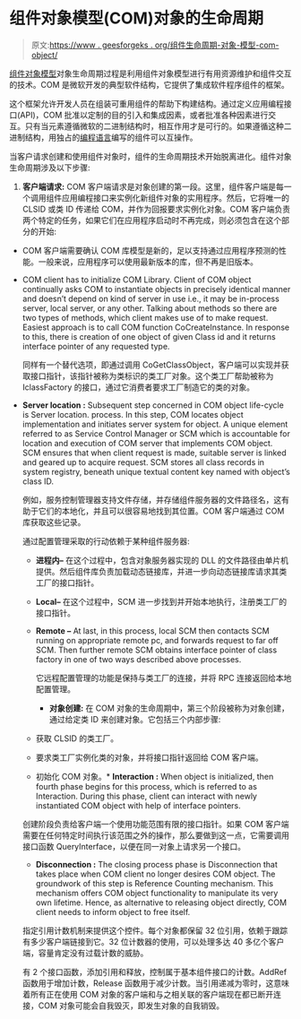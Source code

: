 # 组件对象模型(COM)对象的生命周期

> 原文:[https://www . geesforgeks . org/组件生命周期-对象-模型-com-object/](https://www.geeksforgeeks.org/life-cycle-of-component-object-model-com-object/)

[组件对象模型](https://www.geeksforgeeks.org/difference-between-com-and-dcom/)对象生命周期过程是利用组件对象模型进行有用资源维护和组件交互的技术。COM 是微软开发的典型软件结构，它提供了集成软件程序组件的框架。

这个框架允许开发人员在组装可重用组件的帮助下构建结构。通过定义应用编程接口(API)，COM 批准以定制的目的引入和集成因素，或者批准各种因素进行交互。只有当元素遵循微软的二进制结构时，相互作用才是可行的。如果遵循这种二进制结构，用独占的[编程语言](https://www.geeksforgeeks.org/introduction-to-programming-languages/)编写的组件可以互操作。

当客户请求创建和使用组件对象时，组件的生命周期技术开始脱离进化。组件对象生命周期涉及以下步骤:

1.  **客户端请求:**
    COM 客户端请求是对象创建的第一段。这里，组件客户端是每一个调用组件应用编程接口来实例化新组件对象的实用程序。然后，它将唯一的 CLSID 或类 ID 传递给 COM，并作为回报要求实例化对象。COM 客户端负责两个特定的任务，如果它们在应用程序启动时不再完成，则必须包含在这个部分的开始:

*   COM 客户端需要确认 COM 库模型是新的，足以支持通过应用程序预测的性能。一般来说，应用程序可以使用最新版本的库，但不再是旧版本。
*   COM client has to initialize COM Library.
    Client of COM object continually asks COM to instantiate objects in precisely identical manner and doesn’t depend on kind of server in use i.e., it may be in-process server, local server, or any other. Talking about methods so there are two types of methods, which client makes use of to make request. Easiest approach is to call COM function CoCreateInstance. In response to this, there is creation of one object of given Class id and it returns interface pointer of any requested type.

    同样有一个替代选项，即通过调用 CoGetClassObject，客户端可以实现并获取接口指针，该指针被称为类标识的类工厂对象。这个类工厂帮助被称为 IclassFactory 的接口，通过它消费者要求工厂制造它的类的对象。

*   **Server location :**
    Subsequent step concerned in COM object life-cycle is Server location.
    process. In this step, COM locates object implementation and initiates server system for object. A unique element referred to as Service Control Manager or SCM which is accountable for location and execution of COM server that implements COM object. SCM ensures that when client request is made, suitable server is linked and geared up to acquire request. SCM stores all class records in system registry, beneath unique textual content key named with object’s class ID.

    例如，服务控制管理器支持文件存储，并存储组件服务器的文件路径名，这有助于它们的本地化，并且可以很容易地找到其位置。COM 客户端通过 COM 库获取这些记录。

    通过配置管理采取的行动依赖于某种组件服务器:

    *   **进程内–**
        在这个过程中，包含对象服务器实现的 DLL 的文件路径由单片机提供。然后组件库负责加载动态链接库，并进一步向动态链接库请求其类工厂的接口指针。
    *   **Local–**
        在这个过程中，SCM 进一步找到并开始本地执行，注册类工厂的接口指针。
    *   **Remote –**
        At last, in this process, local SCM then contacts SCM running on appropriate remote pc, and forwards request to far off SCM. Then further remote SCM obtains interface pointer of class factory in one of two ways described above processes.

        它远程配置管理的功能是保持与类工厂的连接，并将 RPC 连接返回给本地配置管理。

        *   **对象创建:**
    在 COM 对象的生命周期中，第三个阶段被称为对象创建，通过给定类 ID 来创建对象。它包括三个内部步骤:
    *   获取 CLSID 的类工厂。
    *   要求类工厂实例化类的对象，并将接口指针返回给 COM 客户端。
    *   初始化 COM 对象。*   **Interaction :**
    When object is initialized, then fourth phase begins for this process, which is referred to as Interaction. During this phase, client can interact with newly instantiated COM object with help of interface pointers.

    创建阶段负责给客户端一个使用功能范围有限的接口指针。如果 COM 客户端需要在任何特定时间执行该范围之外的操作，那么要做到这一点，它需要调用接口函数 QueryInterface，以便在同一对象上请求另一个接口。

    *   **Disconnection :**
    The closing process phase is Disconnection that takes place when COM client no longer desires COM object. The groundwork of this step is Reference Counting mechanism. This mechanism offers COM object functionality to manipulate its very own lifetime. Hence, as alternative to releasing object directly, COM client needs to inform object to free itself.

    指定引用计数机制来提供这个控件。每个对象都保留 32 位引用，依赖于跟踪有多少客户端链接到它。32 位计数器的使用，可以处理多达 40 多亿个客户端，容量肯定没有过载计数的威胁。

    有 2 个接口函数，添加引用和释放，控制属于基本组件接口的计数。AddRef 函数用于增加计数，Release 函数用于减少计数。当引用递减为零时，这意味着所有正在使用 COM 对象的客户端和与之相关联的客户端现在都已断开连接，COM 对象可能会自我毁灭，即发生对象的自我销毁。